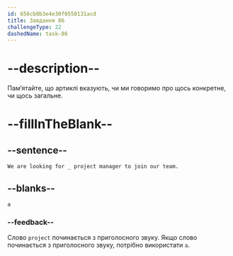```yaml
---
id: 656cb0b3e4e30f0550131acd
title: Завдання 86
challengeType: 22
dashedName: task-86
---
```


# --description--

Пам’ятайте, що артиклі вказують, чи ми говоримо про щось конкретне, чи щось загальне.

# --fillInTheBlank--

## --sentence--

`We are looking for _ project manager to join our team.`

## --blanks--

`a`

### --feedback--

Слово `project` починається з приголосного звуку. Якщо слово починається з приголосного звуку, потрібно використати `a`.
